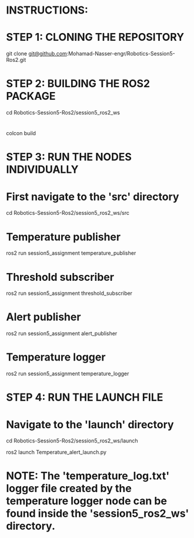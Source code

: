 # INSTRUCTIONS:

# STEP 1: CLONING THE REPOSITORY

git clone git@github.com:Mohamad-Nasser-engr/Robotics-Session5-Ros2.git

# STEP 2: BUILDING THE ROS2 PACKAGE

cd Robotics-Session5-Ros2/session5_ros2_ws
#
colcon build

# STEP 3: RUN THE NODES INDIVIDUALLY

# First navigate to the 'src' directory
cd Robotics-Session5-Ros2/session5_ros2_ws/src

# Temperature publisher
ros2 run session5_assignment temperature_publisher

# Threshold subscriber
ros2 run session5_assignment threshold_subscriber

# Alert publisher
ros2 run session5_assignment alert_publisher

# Temperature logger
ros2 run session5_assignment temperature_logger

# STEP 4: RUN THE LAUNCH FILE

# Navigate to the 'launch' directory 
cd Robotics-Session5-Ros2/session5_ros2_ws/launch

ros2 launch Temperature_alert_launch.py

# NOTE: The 'temperature_log.txt' logger file created by the temperature logger node can be found inside the 'session5_ros2_ws' directory. 


